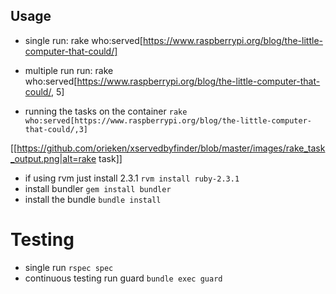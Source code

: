
## Usage

* single run: rake who:served[https://www.raspberrypi.org/blog/the-little-computer-that-could/]
* multiple run run: rake who:served[https://www.raspberrypi.org/blog/the-little-computer-that-could/, 5]


* running the tasks on the container ` rake who:served[https://www.raspberrypi.org/blog/the-little-computer-that-could/,3] `

[[https://github.com/orieken/xservedbyfinder/blob/master/images/rake_task_output.png|alt=rake task]]


* if using rvm just install 2.3.1 ` rvm install ruby-2.3.1 `
* install bundler ` gem install bundler `
* install the bundle ` bundle install `

# Testing

* single run ` rspec spec `
* continuous testing run guard ` bundle exec guard `
